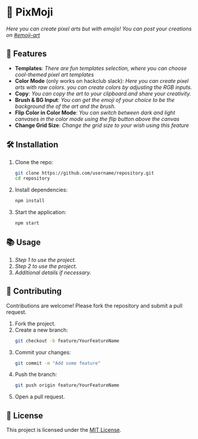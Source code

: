 # 🙂 PixMoji
*Here you can create pixel arts but with emojis! You can post your creations on [#emoji-art]()*

## 🚀 Features
- **Templates**: *There are fun templates selection, where you can choose cool-themed pixel art templates*
- **Color Mode** (only works on hackclub slack): *Here you can create pixel arts with raw colors. you can create colors by adjusting the RGB inputs.*
- **Copy**: *You can copy the art to your clipboard.and share your creativity.*
- **Brush & BG Input**: *You can get the emoji of your choice to be the background the of the art and the brush.*
- **Flip Color in Color Mode**: *You can switch between dark and light canvases in the color mode using the flip button above the canvas*
- **Change Grid Size**: *Change the grid size to your wish using this feature*

## 🛠️ Installation  
1. Clone the repo:  
   ```bash
   git clone https://github.com/username/repository.git
   cd repository
   ```
2. Install dependencies:  
   ```bash
   npm install
   ```
3. Start the application:  
   ```bash
   npm start
   ```

## 📚 Usage  
1. *Step 1 to use the project.*  
2. *Step 2 to use the project.*  
3. *Additional details if necessary.*

## 🤝 Contributing  
Contributions are welcome! Please fork the repository and submit a pull request.  

1. Fork the project.  
2. Create a new branch:  
   ```bash
   git checkout -b feature/YourFeatureName
   ```
3. Commit your changes:  
   ```bash
   git commit -m "Add some feature"
   ```
4. Push the branch:  
   ```bash
   git push origin feature/YourFeatureName
   ```
5. Open a pull request.

## 📄 License  
This project is licensed under the [MIT License](LICENSE).